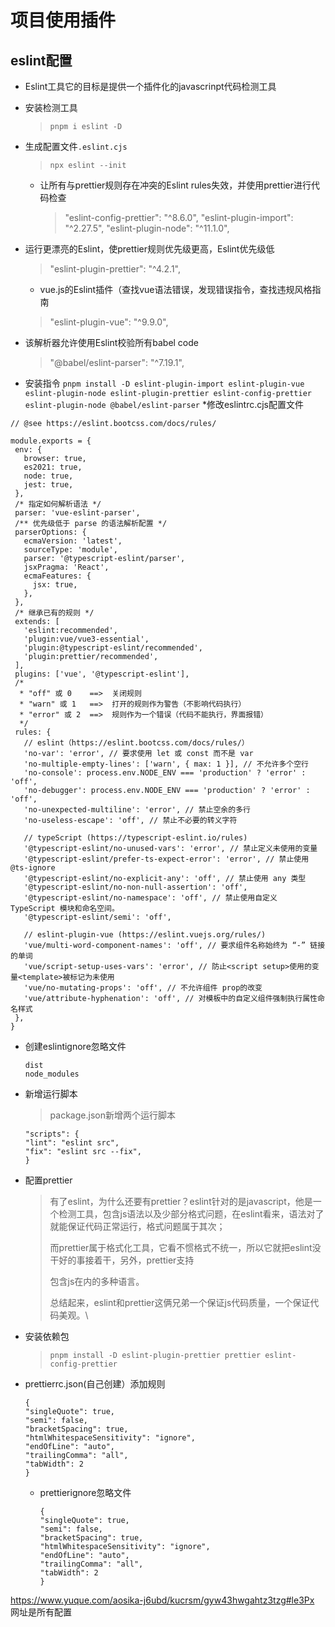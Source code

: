 # 项目使用插件

## eslint配置

- Eslint工具它的目标是提供一个插件化的javascrinpt代码检测工具

- 安装检测工具

  > `pnpm i eslint -D`

- 生成配置文件`.eslint.cjs`

  > `npx eslint --init`

  - 让所有与prettier规则存在冲突的Eslint rules失效，并使用prettier进行代码检查
    > "eslint-config-prettier": "^8.6.0",
    > "eslint-plugin-import": "^2.27.5",
    > "eslint-plugin-node": "^11.1.0",

* 运行更漂亮的Eslint，使prettier规则优先级更高，Eslint优先级低

  > "eslint-plugin-prettier": "^4.2.1",

  - vue.js的Eslint插件（查找vue语法错误，发现错误指令，查找违规风格指南

  > "eslint-plugin-vue": "^9.9.0",

* 该解析器允许使用Eslint校验所有babel code

  > "@babel/eslint-parser": "^7.19.1",

* 安装指令
  `pnpm install -D eslint-plugin-import eslint-plugin-vue eslint-plugin-node eslint-plugin-prettier eslint-config-prettier eslint-plugin-node @babel/eslint-parser` \*修改eslintrc.cjs配置文件

```
// @see https://eslint.bootcss.com/docs/rules/

module.exports = {
 env: {
   browser: true,
   es2021: true,
   node: true,
   jest: true,
 },
 /* 指定如何解析语法 */
 parser: 'vue-eslint-parser',
 /** 优先级低于 parse 的语法解析配置 */
 parserOptions: {
   ecmaVersion: 'latest',
   sourceType: 'module',
   parser: '@typescript-eslint/parser',
   jsxPragma: 'React',
   ecmaFeatures: {
     jsx: true,
   },
 },
 /* 继承已有的规则 */
 extends: [
   'eslint:recommended',
   'plugin:vue/vue3-essential',
   'plugin:@typescript-eslint/recommended',
   'plugin:prettier/recommended',
 ],
 plugins: ['vue', '@typescript-eslint'],
 /*
  * "off" 或 0    ==>  关闭规则
  * "warn" 或 1   ==>  打开的规则作为警告（不影响代码执行）
  * "error" 或 2  ==>  规则作为一个错误（代码不能执行，界面报错）
  */
 rules: {
   // eslint（https://eslint.bootcss.com/docs/rules/）
   'no-var': 'error', // 要求使用 let 或 const 而不是 var
   'no-multiple-empty-lines': ['warn', { max: 1 }], // 不允许多个空行
   'no-console': process.env.NODE_ENV === 'production' ? 'error' : 'off',
   'no-debugger': process.env.NODE_ENV === 'production' ? 'error' : 'off',
   'no-unexpected-multiline': 'error', // 禁止空余的多行
   'no-useless-escape': 'off', // 禁止不必要的转义字符

   // typeScript (https://typescript-eslint.io/rules)
   '@typescript-eslint/no-unused-vars': 'error', // 禁止定义未使用的变量
   '@typescript-eslint/prefer-ts-expect-error': 'error', // 禁止使用 @ts-ignore
   '@typescript-eslint/no-explicit-any': 'off', // 禁止使用 any 类型
   '@typescript-eslint/no-non-null-assertion': 'off',
   '@typescript-eslint/no-namespace': 'off', // 禁止使用自定义 TypeScript 模块和命名空间。
   '@typescript-eslint/semi': 'off',

   // eslint-plugin-vue (https://eslint.vuejs.org/rules/)
   'vue/multi-word-component-names': 'off', // 要求组件名称始终为 “-” 链接的单词
   'vue/script-setup-uses-vars': 'error', // 防止<script setup>使用的变量<template>被标记为未使用
   'vue/no-mutating-props': 'off', // 不允许组件 prop的改变
   'vue/attribute-hyphenation': 'off', // 对模板中的自定义组件强制执行属性命名样式
 },
}
```

- 创建eslintignore忽略文件
  ```
  dist
  node_modules
  ```

* 新增运行脚本

  > package.json新增两个运行脚本

  ```
  "scripts": {
  "lint": "eslint src",
  "fix": "eslint src --fix",
  }
  ```

* 配置prettier
  > 有了eslint，为什么还要有prettier？eslint针对的是javascript，他是一个检测工具，包含js语法以及少部分格式问题，在eslint看来，语法对了就能保证代码正常运行，格式问题属于其次；
  >
  > 而prettier属于格式化工具，它看不惯格式不统一，所以它就把eslint没干好的事接着干，另外，prettier支持
  >
  > 包含js在内的多种语言。
  >
  > 总结起来，eslint和prettier这俩兄弟一个保证js代码质量，一个保证代码美观。\
* 安装依赖包
  > `pnpm install -D eslint-plugin-prettier prettier eslint-config-prettier`
* prettierrc.json(自己创建）添加规则

  ```
  {
  "singleQuote": true,
  "semi": false,
  "bracketSpacing": true,
  "htmlWhitespaceSensitivity": "ignore",
  "endOfLine": "auto",
  "trailingComma": "all",
  "tabWidth": 2
  }
  ```

  - prettierignore忽略文件

    ```
    {
    "singleQuote": true,
    "semi": false,
    "bracketSpacing": true,
    "htmlWhitespaceSensitivity": "ignore",
    "endOfLine": "auto",
    "trailingComma": "all",
    "tabWidth": 2
    }
    ```
https://www.yuque.com/aosika-j6ubd/kucrsm/gyw43hwgahtz3tzg#le3Px
网址是所有配置